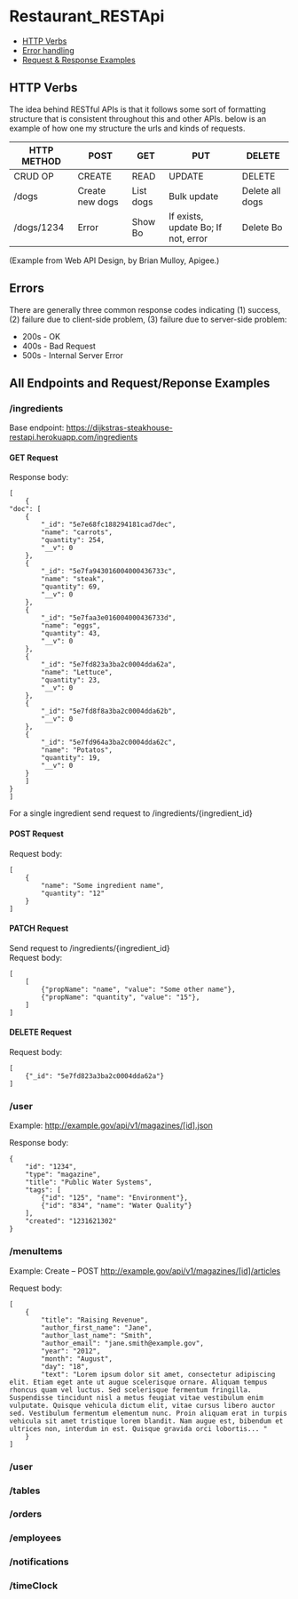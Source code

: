 # Restaurant_RESTApi
* [HTTP Verbs](#http-verbs)
* [Error handling](#error-handling)
* [Request & Response Examples](#all-endpoints-and-request/reponse-examples)


## HTTP Verbs

The idea behind RESTful APIs is that it follows some sort of formatting structure that is consistent throughout this and other APIs. below is an example of how one my structure the urls and kinds of requests. 

| HTTP METHOD | POST            | GET       | PUT         | DELETE |
| ----------- | --------------- | --------- | ----------- | ------ |
| CRUD OP     | CREATE          | READ      | UPDATE      | DELETE |
| /dogs       | Create new dogs | List dogs | Bulk update | Delete all dogs |
| /dogs/1234  | Error           | Show Bo   | If exists, update Bo; If not, error | Delete Bo |

(Example from Web API Design, by Brian Mulloy, Apigee.)


## Errors

There are generally three common response codes indicating (1) success, (2) failure due to client-side problem, (3) failure due to server-side problem:
* 200s - OK
* 400s - Bad Request
* 500s - Internal Server Error

## All Endpoints and Request/Reponse Examples

### /ingredients

Base endpoint: https://dijkstras-steakhouse-restapi.herokuapp.com/ingredients

#### GET Request
Response body:
    
    [
        {
    "doc": [
        {
            "_id": "5e7e68fc188294181cad7dec",
            "name": "carrots",
            "quantity": 254,
            "__v": 0
        },
        {
            "_id": "5e7fa943016004000436733c",
            "name": "steak",
            "quantity": 69,
            "__v": 0
        },
        {
            "_id": "5e7faa3e016004000436733d",
            "name": "eggs",
            "quantity": 43,
            "__v": 0
        },
        {
            "_id": "5e7fd823a3ba2c0004dda62a",
            "name": "Lettuce",
            "quantity": 23,
            "__v": 0
        },
        {
            "_id": "5e7fd8f8a3ba2c0004dda62b",
            "__v": 0
        },
        {
            "_id": "5e7fd964a3ba2c0004dda62c",
            "name": "Potatos",
            "quantity": 19,
            "__v": 0
        }
        ]
    }
    ]

For a single ingredient send request to /ingredients/{ingredient_id}    

#### POST Request
Request body:
    
    [
        {
            "name": "Some ingredient name",
            "quantity": "12" 
        }
    ]

#### PATCH Request
Send request to /ingredients/{ingredient_id}    
Request body:
    
    [
        [
            {"propName": "name", "value": "Some other name"},
            {"propName": "quantity", "value": "15"},
        ]
    ]

#### DELETE Request  
Request body:
    
    [
        {"_id": "5e7fd823a3ba2c0004dda62a"}
    ]

### /user

Example: http://example.gov/api/v1/magazines/[id].json

Response body:

    {
        "id": "1234",
        "type": "magazine",
        "title": "Public Water Systems",
        "tags": [
            {"id": "125", "name": "Environment"},
            {"id": "834", "name": "Water Quality"}
        ],
        "created": "1231621302"
    }



### /menuItems

Example: Create – POST  http://example.gov/api/v1/magazines/[id]/articles

Request body:

    [
        {
            "title": "Raising Revenue",
            "author_first_name": "Jane",
            "author_last_name": "Smith",
            "author_email": "jane.smith@example.gov",
            "year": "2012",
            "month": "August",
            "day": "18",
            "text": "Lorem ipsum dolor sit amet, consectetur adipiscing elit. Etiam eget ante ut augue scelerisque ornare. Aliquam tempus rhoncus quam vel luctus. Sed scelerisque fermentum fringilla. Suspendisse tincidunt nisl a metus feugiat vitae vestibulum enim vulputate. Quisque vehicula dictum elit, vitae cursus libero auctor sed. Vestibulum fermentum elementum nunc. Proin aliquam erat in turpis vehicula sit amet tristique lorem blandit. Nam augue est, bibendum et ultrices non, interdum in est. Quisque gravida orci lobortis... "
        }
    ]

### /user

### /tables

### /orders

### /employees

### /notifications

### /timeClock